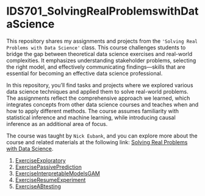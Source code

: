 # IDS701_SolvingRealProblemswithDataScience
 
This repository shares my assignments and projects from the `'Solving Real Problems with Data Science'` class. This course challenges students to bridge the gap between theoretical data science exercises and real-world complexities. It emphasizes understanding stakeholder problems, selecting the right model, and effectively communicating findings—skills that are essential for becoming an effective data science professional.

In this repository, you’ll find tasks and projects where we explored various data science techniques and applied them to solve real-world problems. The assignments reflect the comprehensive approach we learned, which integrates concepts from other data science courses and teaches when and how to apply different methods. The course assumes familiarity with statistical inference and machine learning, while introducing causal inference as an additional area of focus.

The course was taught by `Nick Eubank`, and you can explore more about the course and related materials at the following link: [Solving Real Problems with Data Science](https://ds4humans.com/landing_page.html).

 
1.  [ExerciseExploratory](https://github.com/BarbaraPFloresRios/IDS701_SolvingRealProblemsWithDataScience/blob/main/20240201_ExerciseExploratory/Exercise_exploratory.ipynb)
2. [ExercisePassivePrediction](https://github.com/BarbaraPFloresRios/IDS701_SolvingRealProblemsWithDataScience/blob/main/20240227_ExercisePassivePrediction/Exercise_passive_prediction.ipynb)
3. [ExerciseInterpretableModelsGAM](https://github.com/BarbaraPFloresRios/IDS701_SolvingRealProblemsWithDataScience/blob/main/20240305_ExerciseInterpretableModelsGAM/exercise_interpretable.ipynb)
4. [ExerciseResumeExperiment](https://github.com/BarbaraPFloresRios/IDS701_SolvingRealProblemsWithDataScience/blob/main/20240305_ExerciseResumeExperiment/exercise_resume_experiment.ipynb)
5. [ExerciseABtesting](https://github.com/BarbaraPFloresRios/IDS701_SolvingRealProblemsWithDataScience/blob/main/20240319_ExerciseABTesting/exercise_abtesting.ipynb)

